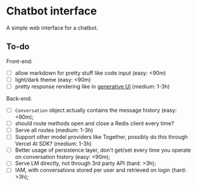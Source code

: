 # Chatbot interface

A simple web interface for a chatbot.

## To-do

Front-end:

- [ ] allow markdown for pretty stuff like code input (easy: <90m)
- [ ] light/dark theme (easy: <90m)
- [ ] pretty response rendering like in [generative UI](https://sdk.vercel.ai/docs/concepts/ai-rsc) (medium: 1-3h)

Back-end:

- [ ] `Conversation` object actually contains the message history (easy: <90m);
- [ ] should route methods open and close a Redis client every time?
- [ ] Serve all routes (medium: 1-3h)
- [ ] Support other model providers like Together, possibly do this through Vercel AI SDK? (medium: 1-3h)
- [ ] Better usage of persistence layer, don't get/set every time you operate on conversation history (easy: <90m);
- [ ] Serve LM directly, not through 3rd party API (hard: >3h);
- [ ] IAM, with conversations stored per user and retrieved on login (hard: >3h);
